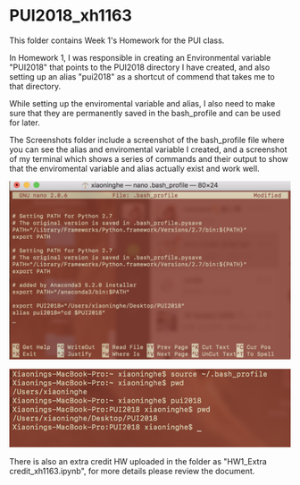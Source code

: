 # PUI2018_xh1163

This folder contains Week 1's Homework for the PUI class. 

In Homework 1, I was responsible in creating an Environmental variable "PUI2018" that points to the PUI2018 directory I have created, and also setting up an alias "pui2018" as a shortcut of commend that takes me to that directory. 

While setting up the enviromental variable and alias, I also need to make sure that they are permanently saved in the bash_profile and can be used for later. 

The Screenshots folder include a screenshot of the bash_profile file where you can see the alias and enviromental variable I created, and a screenshot of my terminal which shows a series of commands and their output to show that the enviromental variable and alias actually exist and work well. 

![Alt text](Screenshots/ScreenShot_1.png)

![Alt text](Screenshots/ScreenShot2.png)


There is also an extra credit HW uploaded in the folder as "HW1_Extra credit_xh1163.ipynb", for more details please review the document.

